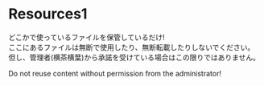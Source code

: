 # Resources1
どこかで使っているファイルを保管しているだけ!  
ここにあるファイルは無断で使用したり、無断転載したりしないでください。  
但し、管理者(横茶横葉)から承諾を受けている場合はこの限りではありません。  
  
Do not reuse content without permission from the administrator!  
